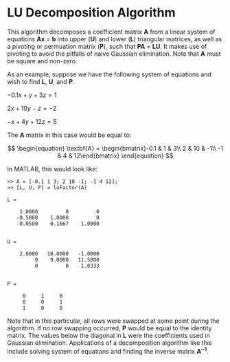 # LU Decomposition Algorithm

This algorithm decomposes a coefficient matrix **A** from a linear system of equations **Ax** = **b** into upper (**U**) and lower (**L**) triangular matrices, as well as a pivoting or permuation matrix (**P**), such that **PA** = **LU**. It makes use of pivoting to avoid the pitfalls of naive Gaussian elimination. Note that **A** must be square and non-zero. 

As an example, suppose we have the following system of equations and wish to find **L**, **U**, and **P**.

$-0.1x + y + 3z = 1$

$2x + 10y - z = -2$

$-x + 4y + 12z = 5$

The **A** matrix in this case would be equal to:

$$
\begin{equation}
    \textbf{A} = \begin{bmatrix}-0.1 & 1 & 3\\
    2 & 10 & -1\\
    -1 & 4 & 12\end{bmatrix}
\end{equation}
$$

In MATLAB, this would look like:

```
>> A = [-0.1 1 3; 2 10 -1; -1 4 12];
>> [L, U, P] = luFactor(A)

L =

    1.0000         0         0
   -0.5000    1.0000         0
   -0.0500    0.1667    1.0000


U =

    2.0000   10.0000   -1.0000
         0    9.0000   11.5000
         0         0    1.0333


P =

     0     1     0
     0     0     1
     1     0     0
```

Note that in this particular, all rows were swapped at some point during the algorithm. If no row swapping occurred, **P** would be equal to the identity matrix. The values below the diagonal in **L** were the coefficients used in Gaussian elimination. Applications of a decomposition algorithm like this include solving system of equations and finding the inverse matrix $\boldsymbol{A^{-1}}$.
